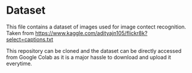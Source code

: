 # Dataset

This file contains a dataset of images used for image contect recognition. 
Taken from https://www.kaggle.com/adityajn105/flickr8k?select=captions.txt

This repository can be cloned and the dataset can be directly accessed from Google Colab as it is a major hassle to download and upload it everytime.
